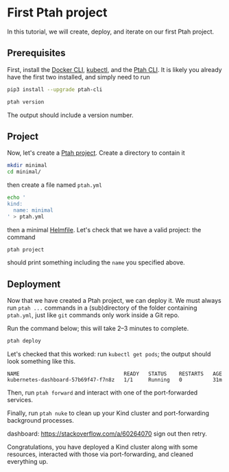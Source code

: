 # First Ptah project

<!-- https://diataxis.fr/tutorials/ -->

In this tutorial, we will create, deploy, and iterate on our first Ptah project.

## Prerequisites

First, install the [Docker CLI](https://docs.docker.com/engine/install/),
[kubectl](https://kubernetes.io/docs/tasks/tools/), and the
[Ptah CLI](../guides/install.md). It is likely you already have the first two installed, and
simply need to run

``` bash
pip3 install --upgrade ptah-cli

ptah version
```

The output should include a version number.

## Project

Now, let's create a [Ptah project](../reference/project.md). Create a directory to contain it

``` bash
mkdir minimal
cd minimal/
```

then create a file named `ptah.yml`

``` bash
echo '
kind:
  name: minimal
' > ptah.yml
```

then a minimal [Helmfile](https://helmfile.readthedocs.io/en/latest/#getting-started). Let's check
that we have a valid project: the command

``` bash
ptah project
```

should print something including the `name` you specified above.

## Deployment

Now that we have created a Ptah project, we can deploy it. We must always run `ptah ...` commands
in a (sub)directory of the folder containing `ptah.yml`, just like `git` commands only work inside
a Git repo.

Run the command below; this will take 2&ndash;3 minutes to complete.

``` bash
ptah deploy
```

Let's checked that this worked: run `kubectl get pods`; the output should look something like
this.

``` log
NAME                                  READY   STATUS    RESTARTS   AGE
kubernetes-dashboard-57b69f47-f7n8z   1/1     Running   0          31m
```

Then, run `ptah forward` and interact with one of the port-forwarded services.

Finally, run `ptah nuke` to clean up your Kind cluster and port-forwarding background processes.

dashboard: https://stackoverflow.com/a/60264070 sign out then retry.

Congratulations, you have deployed a Kind cluster along with some resources, interacted with
those via port-forwarding, and cleaned everything up.

